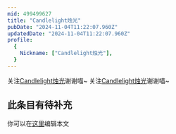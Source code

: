 ```yaml
---
mid: 499499627
title: "Candlelight烛光"
pubDate: "2024-11-04T11:22:07.960Z"
updatedDate: "2024-11-04T11:22:07.960Z"
profile:
  {
    Nickname: ["Candlelight烛光"],
  }
---
```


关注[Candlelight烛光](https://space.bilibili.com/499499627)谢谢喵~ 关注[Candlelight烛光](https://space.bilibili.com/499499627)谢谢喵~

## 此条目有待补充
你可以在[这里](https://github.com/Yuhanawa/VTuber.ICU-Content/edit/master/v/Candlelight烛光/index.md)编辑本文
